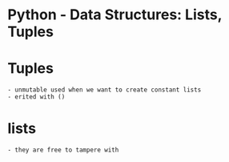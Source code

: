**Python - Data Structures: Lists, Tuples**
===========================================
# Tuples
	- unmutable used when we want to create constant lists
 	- erited with ()
# lists
	- they are free to tampere with 
